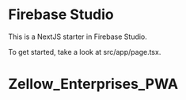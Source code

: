 # Firebase Studio

This is a NextJS starter in Firebase Studio.

To get started, take a look at src/app/page.tsx.
# Zellow_Enterprises_PWA
